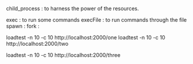 child_process : to harness the power of the resources.

exec : to run some commands
execFile : to run commands through the file
spawn : 
fork : 
  <!-- Both below calls simply uses around 31secs to finish - because the node started with single process on main thread -->
  loadtest -n 10 -c 10 http://localhost:2000/one
  loadtest -n 10 -c 10 http://localhost:2000/two
  <!-- In this one we are creating a seperate thread to handle the CPU intensive work through the child processes which communicates to master process to handle the data -->
  loadtest -n 10 -c 10 http://localhost:2000/three